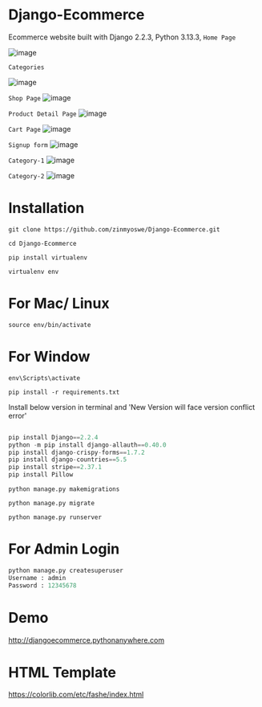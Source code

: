 # Django-Ecommerce

Ecommerce website built with Django 2.2.3, Python 3.13.3,
`Home Page`

![image](https://github.com/abhiram-1729/Ecommerce-website-using-Django-and-Javascript/blob/main/vedios/Homepage.png)

`Categories`

![image](https://github.com/abhiram-1729/Ecommerce-website-using-Django-and-Javascript/blob/main/vedios/categories.png)

`Shop Page`
![image](https://github.com/abhiram-1729/Ecommerce-website-using-Django-and-Javascript/blob/main/vedios/shopping.png)

`Product Detail Page`
![image](https://github.com/abhiram-1729/Ecommerce-website-using-Django-and-Javascript/blob/main/vedios/productdetail.png)

`Cart Page`
![image](https://github.com/abhiram-1729/Ecommerce-website-using-Django-and-Javascript/blob/main/vedios/cartpage.png)

`Signup form`
![image](https://github.com/abhiram-1729/Ecommerce-website-using-Django-and-Javascript/blob/main/vedios/Signup.png)

`Category-1`
![image](https://github.com/abhiram-1729/Ecommerce-website-using-Django-and-Javascript/blob/main/vedios/cat1.png)

`Category-2`
![image](https://github.com/abhiram-1729/Ecommerce-website-using-Django-and-Javascript/blob/main/vedios/cat2.png)




# Installation

`git clone https://github.com/zinmyoswe/Django-Ecommerce.git`

`cd Django-Ecommerce`

`pip install virtualenv`

`virtualenv env`

# For Mac/ Linux

`source env/bin/activate`

# For Window

`env\Scripts\activate`

`pip install -r requirements.txt`

Install below version in terminal and 'New Version will face version conflict error'

```python

pip install Django==2.2.4
python -m pip install django-allauth==0.40.0
pip install django-crispy-forms==1.7.2
pip install django-countries==5.5
pip install stripe==2.37.1
pip install Pillow

```

`python manage.py makemigrations`

`python manage.py migrate`

`python manage.py runserver`

# For Admin Login

```python
python manage.py createsuperuser
Username : admin
Password : 12345678
```
# Demo

http://djangoecommerce.pythonanywhere.com

# HTML Template

https://colorlib.com/etc/fashe/index.html


